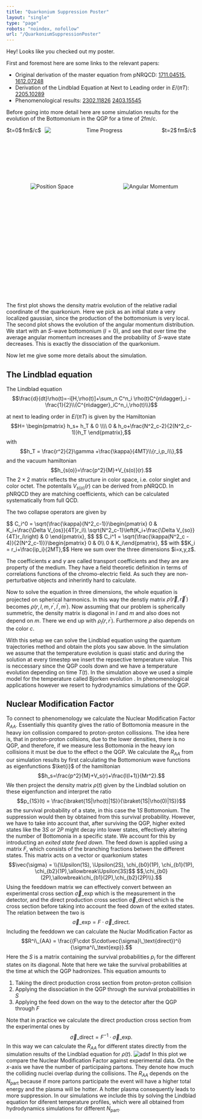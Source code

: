 ```yaml
---
title: "Quarkonium Suppression Poster"
layout: "single"
type: "page"
robots: "noindex, nofollow"
url: "/QuarkoniumSuppressionPoster"
---
```


Hey! Looks like you checked out my poster.

First and foremost here are some links to the relevant papers:

- Original derivation of the master equation from pNRQCD: [1711.04515](https://arxiv.org/pdf/1711.04515), [1612.07248](https://arxiv.org/pdf/1612.07248)
- Derivation of the Lindblad Equation at Next to Leading order in $E/(\pi T)$: [2205.10289](https://arxiv.org/abs/2205.10289)
- Phenomenological results: [2302.11826](https://arxiv.org/abs/2302.11826) [2403.15545](https://arxiv.org/abs/2403.15545)

Before going into more detail here are some simulation results for the evolution of the Bottomonium in the QGP for a time of $2$fm$/c$.

<script>
  document.addEventListener("DOMContentLoaded", function () {
    const gifs = Array.from(document.querySelectorAll(".full-container img"));
    let loaded = 0;

    gifs.forEach(img => {
      const clone = new Image();
      clone.onload = () => {
        loaded++;
        if (loaded === gifs.length) {
          // Reset src to "restart" the gifs
          gifs.forEach(g => {
            const src = g.src;
            g.src = "";         // Clear first
            g.src = src + "?r=" + new Date().getTime(); // Add dummy query to force reload
          });
        }
      };
      clone.src = img.src;
    });
  });
</script>


<style>
  .top-row {
    display: flex;
    justify-content: center;
    align-items: center;
    gap: 10px;
    flex-wrap: nowrap; /* prevent wrapping */
  }

  .top-row img {
    max-width: 100%;
    height: auto;
    flex-grow: 1; /* allow image to scale down to fit */
    max-width: 100px; /* limit max width of image */
  }

  .top-label {
    min-width: 50px;
    text-align: center;
    white-space: nowrap; /* prevent label from breaking */
  }

  .gif-row {
    display: flex;
    justify-content: center;
    align-items: center;
    gap: 20px;
    flex-wrap: wrap; /* allow bottom gifs to stack on small screens */
    margin-top: 40px;
  }

  .gif-container {
    display: flex;
    justify-content: center;
    align-items: center;
    flex: 1 1 200px;
    height: 200px;
  }

  .gif-row img {
    max-width: 100%;
    height: auto;
  }

  .full-container{
    text-align: center; 
    height:450px;
  }

  @media (max-width: 500px) {
    .top-row {
      gap: 5px;
    }
    .top-label {
      font-size: 14px;
    }
    .top-row img {
      max-width: 40%; /* let image scale down further */
    }
    .topimg{
        width: 40%;
    }
    .gif-container {
        display: flex;
        justify-content: center;
        align-items: center;
        flex: 1 1 300px;
        height: 300px;
        margin-bottom:50px;
    }
    .full-container{
        text-align: center; 
        height:850px;
    }     

  }
</style>

<div class="full-container">

  <!-- Top: labels + gif (stay in one line even on mobile) -->
  <div class="top-row">
    <div class="top-label">$t=0$ fm$/c$</div>
    <img src="../time_progress.gif" alt="Time Progress" style="max-width: 300px;" class="topimg">
    <div class="top-label">$t=2$ fm$/c$</div>
  </div>

  <!-- Bottom: two gifs that wrap on mobile -->
  <div class="gif-row">
    <div class="gif-container">
      <img src="../position_space.gif" alt="Position Space">
    </div>
    <div class="gif-container">
      <img src="../angular_momentum.gif" alt="Angular Momentum">
    </div>
  </div>

</div>

The first plot shows the density matrix evolution of the relative radial coordinate of the quarkonium. Here we pick as an initial state a very  localized gaussian, since the production of the bottomonium is very local. The second plot shows the evolution of the angular momentum distribution. We start with an $S$-wave bottomonium ($l=0$), and see that over time the average angular momentum increases and the probability of $S$-wave state decreases. This is exactly the dissociation of the quarkonium.

<style>
.math-responsive {
  font-size: 1em;
}

@media (max-width: 768px) {
  .math-responsive {
    font-size: 0.7em;
  }
}
</style>

Now let me give some more details about the simulation. 

## The Lindblad equation


The Lindblad equation
<span class="math-responsive">
$$\frac{d}{dt}\rho(t)=-i[H,\rho(t)]+\sum_n C^n_i \rho(t)C^{n\dagger}_i - \frac{1}{2}\\{C^{n\dagger}_iC^n_i,\rho(t)\\}$$
</span>

at next to leading order in $E/(\pi T)$ is given by the Hamiltonian
<span class="math-responsive">
$$H=
\begin{pmatrix} 
h_s+ h_T & 0 \\\\
0 & h_o+\frac{N^2_c-2}{2(N^2_c-1)}h_T
\end{pmatrix},$$
</span> 
with 
<span class="math-responsive">
$$h_T = \frac{r^2}{2}\gamma +\frac{\kappa}{4MT}\\{r_i,p_i\\},$$
</span>
and the vacuum hamiltonian
<span class="math-responsive">
$$h_{s(o)}=\frac{p^2}{M}+V_{s(o)}(r).$$
</span>
The $2\times 2$ matrix reflects the structure in color space, i.e. color singlet and color octet. The potentails $V_{s(o)}(r)$ can be derived from pNRQCD. In pNRQCD they are matching coefficients, which can be calculated systematically from full QCD. 

The two collapse operators are given by 

<span class="math-responsive">
$$
C_i^0 = \sqrt{\frac{\kappa}{N^2_c-1}}\begin{pmatrix}
        0 & K_i+\frac{\Delta V_{os}}{4T}r_i\\
        \sqrt{N^2_c-1}\left(K_i+\frac{\Delta V_{so}}{4T}r_i\right) & 0
    \end{pmatrix},
$$
$$
C_i^1 = \sqrt{\frac{\kappa(N^2_c - 4)}{2(N^2_c-1)}}\begin{pmatrix}
        0 & 0\\
        0 & K_i\end{pmatrix},
$$
</span>
with 
<span class="math-responsive">
$$K_i = r_i+\frac{ip_i}{2MT},$$
</span>
Here we sum over the three dimensions $i=x,y,z$.

The coefficients $\kappa$ and $\gamma$ are called transport coefficients and they are are property of the medium. They have a field theoretic definition in terms of correlations functions of the chromo-electric field. As such they are non-perturbative objects and inherintly hard to calculate.

Now to solve the equation in three dimensions, the whole equation is projected on spherical harmonics. In this way  the denstiy matrix $\rho(\vec{r},\vec{r}^\prime)$ becomes $\rho(r,l,m,r^\prime,l^\prime,m^\prime)$. Now assuming that our problem is spherically summetric, the density matrix is diagonal in $l$ and $m$ and also does not depend on $m$. There we end up with $\rho_l(r,r^\prime)$. Furthermore $\rho$ also depends on the color $c$. 

With this setup we can solve the Lindblad equation using the quantum trajectories method and obtain the plots you saw above. In the simulation we assume that the temperature evolution is quasi static and during the solution at every timestep we insert the repsective temperature value. This is neccessary since the QGP cools down and we have a temperature evolution depending on time $T(t)$. In the simulation above we used a simple model for the temperature called  Bjorken evolution . In phenomenological applications however we resert to hydrodynamics simulations of the QGP.

## Nuclear Modification Factor

To connect to phenomenology we calculate the Nuclear Modification Factor $R_{AA}$. Essentially this quantity gives the ratio of Bottomonia measure in the heavy ion collission compared to proton-proton collissions. The idea here is, that in proton-proton collsions, due to the lower densities, there is no QGP, and therefore, if we measure less Bottomonia in the heavy ion collisions it must be due to the effect o the QGP. We calculate the $R_{AA}$ from our simulation results by first calculating the Bottomonium wave functions as eigenfunctions $\ket{i}$ of the hamiltonian
<span class="math-responsive"> 
$$h_s=\frac{p^2}{M}+V_s(r)+\frac{l(l+1)}{Mr^2}.$$
</span>
We then project the density matrix $\rho(t)$ given by the Lindblad solution on these eigenfunction and interpret the ratio
<span class="math-responsive">
$$p_{1S}(t) = \frac{\braket{1S|\rho(t)|1S}}{\braket{1S|\rho(0)|1S}}$$
</span>
as the survival probability of a state, in this case the $1S$ Bottomonium. The suppression would then by obtained from this survival probability. However, we have to take into account that, after surviving the QGP, higher exited states like the $3S$ or $2P$ might decay into lower states, effectively altering the number of Bottomonia in a specific state. We account for this by introducting an _exited state feed down_. The feed down is applied using a matrix $F$, which consists of the branching fractions betwen the different states. This matrix acts on a vector or quarkonium states
<span class="math-responsive">
$$\vec{\sigma} = \\{\Upsilon(1S), \Upsilon(2S), \chi_{b0}(1P), \chi_{b1}(1P), \chi_{b2}(1P),\allowbreak\Upsilon(3S)$$
$$,\chi_{b0}(2P),\allowbreak\chi_{b1}(2P),\chi_{b2}(2P)\\}.$$
</span>
Using the feeddown matrix we can effectively convert between an  experimental cross section $\vec{\sigma}\_\mathrm{exp}$ which is the measurement in the detector, and the direct production cross section $\vec{\sigma}\_\mathrm{direct}$ which is the cross section before taking into account the feed down of the exited states. The relation between the two is 
<span class="math-responsive">
$$\vec{\sigma}\_\mathrm{exp}=F\cdot\vec{\sigma}\_\mathrm{direct}.$$
</span>
Including the feeddown we can calculate the Nuclar Modification Factor as 
<span class="math-responsive">
$$R^i\_{AA} = \frac{(F\cdot S\cdot\vec{\sigma}\_\text{direct})^i}{\sigma^i\_\text{exp}}.$$
</span>
Here the $S$ is a matrix containing the survival probabilities $p_i$ for the different states on its diagonal. Note that here we take the survival probabilities at the time at which the QGP hadronizes.
This equation amounts to 
1. Taking the direct production cross section from proton-proton collision
2. Applying the dissociation in the QGP through the survival probabilities in $S$
3. Applying the feed down on the way to the detector after the QGP through $F$

Note that in practice we calculate the direct production cross section from the experimental ones by
<span class="math-responsive">
$$\vec{\sigma}\_\mathrm{direct}=F^{-1}\cdot\vec{\sigma}\_\mathrm{exp}.$$
</span> 
In this way we can calculate the $R_{AA}$ for different states directly from the simulation results of the Lindblad equation for $\rho(t)$. 
![adsf](../RAA.png)
In this plot we compare the Nuclear Modification Factor against experimental data. On the $x$-axis we have the number of participaing partons. They denote how much the colliding nuclei overlap during the collisions. The $R_{AA}$ depends on the $N_\mathrm{part}$ because if more partons participate the event will have a higher total energy and the plasma will be hotter. A hotter plasma consequently leads to more suppression. In our simulations we include this by solving the Lindblad equation for diferent temperature profiles, which were all obtained from hydrodynamics simulations for different $N_\mathrm{part}$.
